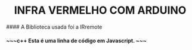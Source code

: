 <h1 align="center">INFRA VERMELHO COM ARDUINO</h1>
#### A Biblioteca usada foi a IRremote <h4>
~~~c++
Esta é uma linha de código em Javascript.
~~~
